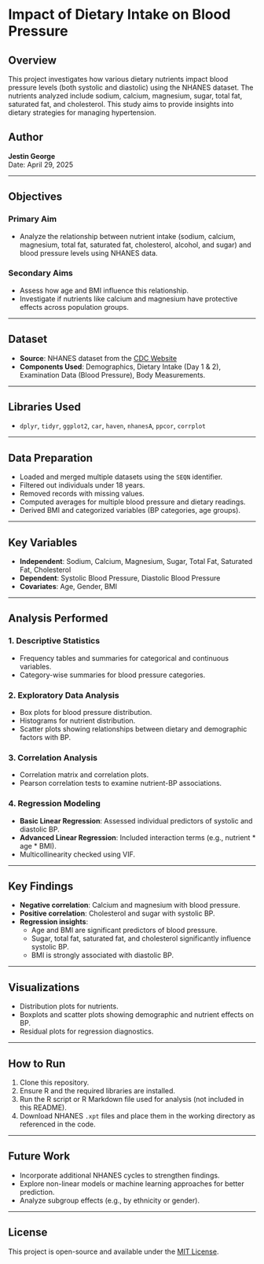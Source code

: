 # Impact of Dietary Intake on Blood Pressure

## Overview

This project investigates how various dietary nutrients impact blood pressure levels (both systolic and diastolic) using the NHANES dataset. The nutrients analyzed include sodium, calcium, magnesium, sugar, total fat, saturated fat, and cholesterol. This study aims to provide insights into dietary strategies for managing hypertension.

## Author

**Jestin George**  
Date: April 29, 2025

---

## Objectives

### Primary Aim
- Analyze the relationship between nutrient intake (sodium, calcium, magnesium, total fat, saturated fat, cholesterol, alcohol, and sugar) and blood pressure levels using NHANES data.

### Secondary Aims
- Assess how age and BMI influence this relationship.
- Investigate if nutrients like calcium and magnesium have protective effects across population groups.

---

## Dataset

- **Source**: NHANES dataset from the [CDC Website](https://www.cdc.gov/nchs/nhanes/)
- **Components Used**: Demographics, Dietary Intake (Day 1 & 2), Examination Data (Blood Pressure), Body Measurements.

---

## Libraries Used

- `dplyr`, `tidyr`, `ggplot2`, `car`, `haven`, `nhanesA`, `ppcor`, `corrplot`

---

## Data Preparation

- Loaded and merged multiple datasets using the `SEQN` identifier.
- Filtered out individuals under 18 years.
- Removed records with missing values.
- Computed averages for multiple blood pressure and dietary readings.
- Derived BMI and categorized variables (BP categories, age groups).

---

## Key Variables

- **Independent**: Sodium, Calcium, Magnesium, Sugar, Total Fat, Saturated Fat, Cholesterol
- **Dependent**: Systolic Blood Pressure, Diastolic Blood Pressure
- **Covariates**: Age, Gender, BMI

---

## Analysis Performed

### 1. Descriptive Statistics
- Frequency tables and summaries for categorical and continuous variables.
- Category-wise summaries for blood pressure categories.

### 2. Exploratory Data Analysis
- Box plots for blood pressure distribution.
- Histograms for nutrient distribution.
- Scatter plots showing relationships between dietary and demographic factors with BP.

### 3. Correlation Analysis
- Correlation matrix and correlation plots.
- Pearson correlation tests to examine nutrient-BP associations.

### 4. Regression Modeling
- **Basic Linear Regression**: Assessed individual predictors of systolic and diastolic BP.
- **Advanced Linear Regression**: Included interaction terms (e.g., nutrient * age * BMI).
- Multicollinearity checked using VIF.

---

## Key Findings

- **Negative correlation**: Calcium and magnesium with blood pressure.
- **Positive correlation**: Cholesterol and sugar with systolic BP.
- **Regression insights**:
  - Age and BMI are significant predictors of blood pressure.
  - Sugar, total fat, saturated fat, and cholesterol significantly influence systolic BP.
  - BMI is strongly associated with diastolic BP.

---

## Visualizations

- Distribution plots for nutrients.
- Boxplots and scatter plots showing demographic and nutrient effects on BP.
- Residual plots for regression diagnostics.

---

## How to Run

1. Clone this repository.
2. Ensure R and the required libraries are installed.
3. Run the R script or R Markdown file used for analysis (not included in this README).
4. Download NHANES `.xpt` files and place them in the working directory as referenced in the code.

---

## Future Work

- Incorporate additional NHANES cycles to strengthen findings.
- Explore non-linear models or machine learning approaches for better prediction.
- Analyze subgroup effects (e.g., by ethnicity or gender).

---

## License

This project is open-source and available under the [MIT License](LICENSE).


